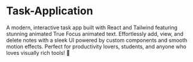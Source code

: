# Task-Application
A modern, interactive task app built with React and Tailwind featuring stunning animated True Focus animated text. Effortlessly add, view, and delete notes with a sleek UI powered by custom components and smooth motion effects. Perfect for productivity lovers, students, and anyone who loves visually rich tools! 🚀
